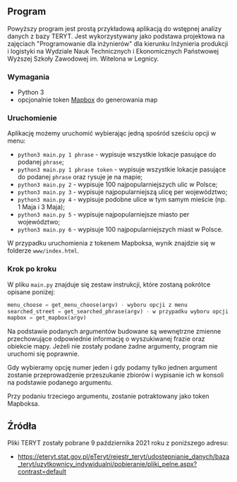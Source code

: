 ## Program
Powyższy program jest prostą przykładową aplikacją do wstępnej analizy danych z bazy TERYT. Jest wykorzystywany jako podstawa projektowa na zajęciach "Programowanie dla inżynierów" dla kierunku Inżynieria produkcji i logistyki na Wydziale Nauk Technicznych i Ekonomicznych Państwowej Wyższej Szkoły Zawodowej im. Witelona w Legnicy.

### Wymagania
* Python 3
* opcjonalnie token [Mapbox](https://www.mapbox.com/) do generowania map

### Uruchomienie
Aplikację możemy uruchomić wybierając jedną spośród sześciu opcji w menu:
* `python3 main.py 1 phrase` - wypisuje wszystkie lokacje pasujące do podanej `phrase`;
* `python3 main.py 1 phrase token` - wypisuje wszystkie lokacje pasujące do podanej `phrase` oraz rysuje je na mapie;
* `python3 main.py 2` - wypisuje 100 najpopularniejszych ulic w Polsce;
* `python3 main.py 3` - wypisuje najpopularniejszą ulicę per województwo;
* `python3 main.py 4` - wypisuje podobne ulice w tym samym mieście (np. 1 Maja i 3 Maja);
* `python3 main.py 5` - wypisuje najpopularniejsze miasto per województwo;
* `python3 main.py 6` - wypisuje 100 najpopularniejszych miast w Polsce.

W przypadku uruchomienia z tokenem Mapboksa, wynik znajdzie się w folderze `www/index.html`.

### Krok po kroku
W pliku `main.py` znajduje się zestaw instrukcji, które zostaną pokrótce opisane poniżej:

```python
menu_choose = get_menu_choose(argv) - wyboru opcji z menu
searched_street = get_searched_phrase(argv) - w przypadku wyboru opcji z menu numer jeden
mapbox = get_mapbox(argv)
```
Na podstawie podanych argumentów budowane są wewnętrzne zmienne przechowujące odpowiednie informację o wyszukiwanej frazie oraz obiekcie mapy. Jeżeli nie zostały podane żadne argumenty, program nie uruchomi się poprawnie.

Gdy wybieramy opcję numer jeden i gdy podamy tylko jednen argument zostanie przeprowadzenie przeszukanie zbiorów i wypisanie ich w konsoli na podstawie podanego argumentu.

Przy podaniu trzeciego argumentu, zostanie potraktowany jako token Mapboksa.

## Źródła
Pliki TERYT zostały pobrane 9 października 2021 roku z poniższego adresu:
* https://eteryt.stat.gov.pl/eTeryt/rejestr_teryt/udostepnianie_danych/baza_teryt/uzytkownicy_indywidualni/pobieranie/pliki_pelne.aspx?contrast=default